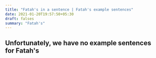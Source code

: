 ```yaml
---
title: "Fatah's in a sentence | Fatah's example sentences"
date: 2021-01-20T19:57:50+05:30
draft: falses
summary: "Fatah's"
---
```

## Unfortunately, we have no example sentences for Fatah's                 
